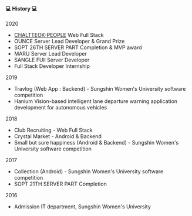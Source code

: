 #### :computer: History :computer:
2020
* [CHALTTEOK-PEOPLE](http://52.79.86.164:3000/) Web Full Stack
* OUNCE Server Lead Developer & Grand Prize
* SOPT 26TH SERVER PART Completion & MVP award
* MARU Server Lead Developer
* SANGLE FUll Server Developer
* Full Stack Developer Internship

2019
* Travlog (Web App : Backend) - Sungshin Women's University software competition 
* Hanium Vision-based intelligent lane departure warning application development for autonomous vehicles

2018
* Club Recruiting - Web Full Stack
* Crystal Market - Android & Backend
* Small but sure happiness (Android & Backend) - Sungshin Women's University software competition

2017
* Collection (Android) - Sungshin Women's University software competition
* SOPT 21TH SERVER PART Completion

2016
* Admission IT department, Sungshin Women's University

